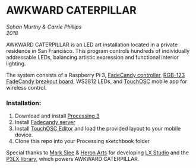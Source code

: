 AWKWARD CATERPILLAR
==========
*Sohan Murthy & Carrie Phillips*
<br>
*2018*

AWKWARD CATERPILLAR is an LED art installation located in a private residence in San Francisco. This program controls hundreds of individually addressable LEDs, balancing artistic expression and functional interior lighting.

The system consists of a Raspberry Pi 3, [FadeCandy controller](https://www.adafruit.com/product/1689), [RGB-123 FadeCandy breakout board](http://rgb-123.com/product/fadecandy-breakout/), WS2812 LEDs, and [TouchOSC](https://hexler.net/software/touchosc) mobile app for wireless control.

### Installation:

1. Download and install [Processing 3](https://processing.org/download/?processing)
2. Install [Fadecandy server](https://github.com/scanlime/fadecandy)
4. Install [TouchOSC Editor](https://hexler.net/software/touchosc) and load the provided layout to your mobile device.
3. Clone this repo into your Processing sketchbook folder

Special thanks to [Mark Slee](https://github.com/mcslee/) & [Heron Arts](https://github.com/heronarts/) for developing [LX Studio](http://lx.studio) and the [P3LX library]((https://github.com/heronarts/P3LX)), which powers AWKWARD CATERPILLAR.

